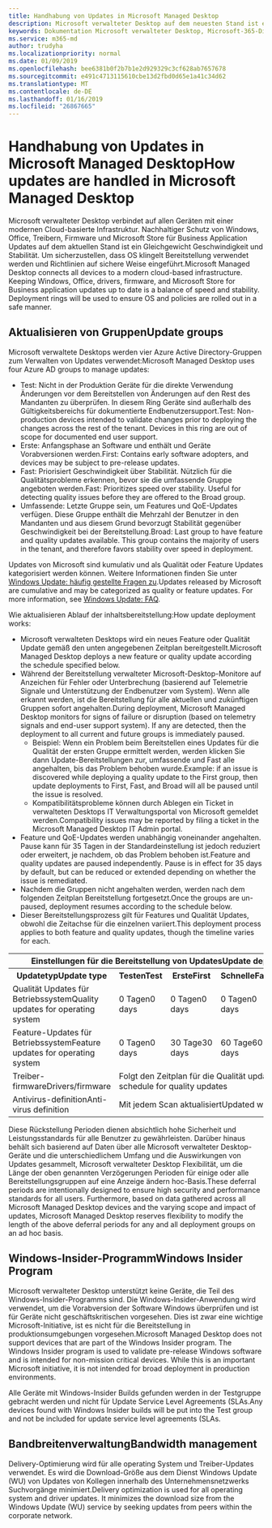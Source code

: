 ```yaml
---
title: Handhabung von Updates in Microsoft Managed Desktop
description: Microsoft verwalteter Desktop auf dem neuesten Stand ist ein Gleichgewicht Geschwindigkeit und Stabilität.
keywords: Dokumentation Microsoft verwalteter Desktop, Microsoft-365-Dienst
ms.service: m365-md
author: trudyha
ms.localizationpriority: normal
ms.date: 01/09/2019
ms.openlocfilehash: bee6381b0f2b7b1e2d929329c3cf628ab7657678
ms.sourcegitcommit: e491c4713115610cbe13d2fbd0d65e1a41c34d62
ms.translationtype: MT
ms.contentlocale: de-DE
ms.lasthandoff: 01/16/2019
ms.locfileid: "26867665"
---
```

# <a name="how-updates-are-handled-in-microsoft-managed-desktop"></a><span data-ttu-id="8112f-104">Handhabung von Updates in Microsoft Managed Desktop</span><span class="sxs-lookup"><span data-stu-id="8112f-104">How updates are handled in Microsoft Managed Desktop</span></span>


<!--This topic is the target for a "Learn more" link in the Admin Portal (aka.ms/update-rings); do not delete.-->

<!--Update management -->

<span data-ttu-id="8112f-p101">Microsoft verwalteter Desktop verbindet auf allen Geräten mit einer modernen Cloud-basierte Infrastruktur. Nachhaltiger Schutz von Windows, Office, Treibern, Firmware und Microsoft Store für Business Application Updates auf dem aktuellen Stand ist ein Gleichgewicht Geschwindigkeit und Stabilität. Um sicherzustellen, dass OS klingelt Bereitstellung verwendet werden und Richtlinien auf sichere Weise eingeführt.</span><span class="sxs-lookup"><span data-stu-id="8112f-p101">Microsoft Managed Desktop connects all devices to a modern cloud-based infrastructure. Keeping Windows, Office, drivers, firmware, and Microsoft Store for Business application updates up to date is a balance of speed and stability. Deployment rings will be used to ensure OS and policies are rolled out in a safe manner.</span></span> 

## <a name="update-groups"></a><span data-ttu-id="8112f-108">Aktualisieren von Gruppen</span><span class="sxs-lookup"><span data-stu-id="8112f-108">Update groups</span></span>

<span data-ttu-id="8112f-109">Microsoft verwaltete Desktops werden vier Azure Active Directory-Gruppen zum Verwalten von Updates verwendet:</span><span class="sxs-lookup"><span data-stu-id="8112f-109">Microsoft Managed Desktop uses four Azure AD groups to manage updates:</span></span>

- <span data-ttu-id="8112f-p102">Test: Nicht in der Produktion Geräte für die direkte Verwendung Änderungen vor dem Bereitstellen von Änderungen auf den Rest des Mandanten zu überprüfen. In diesem Ring Geräte sind außerhalb des Gültigkeitsbereichs für dokumentierte Endbenutzersupport.</span><span class="sxs-lookup"><span data-stu-id="8112f-p102">Test: Non-production devices intended to validate changes prior to deploying the changes across the rest of the tenant. Devices in this ring are out of scope for documented end user support.</span></span> 
- <span data-ttu-id="8112f-112">Erste: Anfangsphase an Software und enthält und Geräte Vorabversionen werden.</span><span class="sxs-lookup"><span data-stu-id="8112f-112">First: Contains early software adopters, and devices may be subject to pre-release updates.</span></span>
- <span data-ttu-id="8112f-p103">Fast: Priorisiert Geschwindigkeit über Stabilität. Nützlich für die Qualitätsprobleme erkennen, bevor sie die umfassende Gruppe angeboten werden.</span><span class="sxs-lookup"><span data-stu-id="8112f-p103">Fast: Prioritizes speed over stability. Useful for detecting quality issues before they are offered to the Broad group.</span></span> 
- <span data-ttu-id="8112f-p104">Umfassende: Letzte Gruppe sein, um Features und QoE-Updates verfügen. Diese Gruppe enthält die Mehrzahl der Benutzer in den Mandanten und aus diesem Grund bevorzugt Stabilität gegenüber Geschwindigkeit bei der Bereitstellung.</span><span class="sxs-lookup"><span data-stu-id="8112f-p104">Broad: Last group to have feature and quality updates available. This group contains the majority of users in the tenant, and therefore favors stability over speed in deployment.</span></span>

<span data-ttu-id="8112f-p105">Updates von Microsoft sind kumulativ und als Qualität oder Feature Updates kategorisiert werden können. Weitere Informationen finden Sie unter [Windows Update: häufig gestellte Fragen zu](https://support.microsoft.com/help/12373/windows-update-faq).</span><span class="sxs-lookup"><span data-stu-id="8112f-p105">Updates released by Microsoft are cumulative and may be categorized as quality or feature updates. For more information, see [Windows Update: FAQ](https://support.microsoft.com/help/12373/windows-update-faq).</span></span> 

<span data-ttu-id="8112f-119">Wie aktualisieren Ablauf der inhaltsbereitstellung:</span><span class="sxs-lookup"><span data-stu-id="8112f-119">How update deployment works:</span></span>
- <span data-ttu-id="8112f-120">Microsoft verwalteten Desktops wird ein neues Feature oder Qualität Update gemäß den unten angegebenen Zeitplan bereitgestellt.</span><span class="sxs-lookup"><span data-stu-id="8112f-120">Microsoft Managed Desktop deploys a new feature or quality update according the schedule specified below.</span></span>
- <span data-ttu-id="8112f-p106">Während der Bereitstellung verwalteter Microsoft-Desktop-Monitore auf Anzeichen für Fehler oder Unterbrechung (basierend auf Telemetrie Signale und Unterstützung der Endbenutzer vom System). Wenn alle erkannt werden, ist die Bereitstellung für alle aktuellen und zukünftigen Gruppen sofort angehalten.</span><span class="sxs-lookup"><span data-stu-id="8112f-p106">During deployment, Microsoft Managed Desktop monitors for signs of failure or disruption (based on telemetry signals and end-user support system). If any are detected, then the deployment to all current and future groups is immediately paused.</span></span>
    - <span data-ttu-id="8112f-123">Beispiel: Wenn ein Problem beim Bereitstellen eines Updates für die Qualität der ersten Gruppe ermittelt werden, werden klicken Sie dann Update-Bereitstellungen zur, umfassende und Fast alle angehalten, bis das Problem behoben wurde.</span><span class="sxs-lookup"><span data-stu-id="8112f-123">Example: if an issue is discovered while deploying a quality update to the First group, then update deployments to First, Fast, and Broad will all be paused until the issue is resolved.</span></span>
    - <span data-ttu-id="8112f-124">Kompatibilitätsprobleme können durch Ablegen ein Ticket in verwalteten Desktops IT Verwaltungsportal von Microsoft gemeldet werden.</span><span class="sxs-lookup"><span data-stu-id="8112f-124">Compatibility issues may be reported by filing a ticket in the Microsoft Managed Desktop IT Admin portal.</span></span>
- <span data-ttu-id="8112f-p107">Feature und QoE-Updates werden unabhängig voneinander angehalten. Pause kann für 35 Tagen in der Standardeinstellung ist jedoch reduziert oder erweitert, je nachdem, ob das Problem behoben ist.</span><span class="sxs-lookup"><span data-stu-id="8112f-p107">Feature and quality updates are paused independently. Pause is in effect for 35 days by default, but can be reduced or extended depending on whether the issue is remediated.</span></span>
- <span data-ttu-id="8112f-127">Nachdem die Gruppen nicht angehalten werden, werden nach dem folgenden Zeitplan Bereitstellung fortgesetzt.</span><span class="sxs-lookup"><span data-stu-id="8112f-127">Once the groups are un-paused, deployment resumes according to the schedule below.</span></span>
- <span data-ttu-id="8112f-128">Dieser Bereitstellungsprozess gilt für Features und Qualität Updates, obwohl die Zeitachse für die einzelnen variiert.</span><span class="sxs-lookup"><span data-stu-id="8112f-128">This deployment process applies to both feature and quality updates, though the timeline varies for each.</span></span>

<table>
<tr><th colspan="5"><span data-ttu-id="8112f-129">Einstellungen für die Bereitstellung von Updates</span><span class="sxs-lookup"><span data-stu-id="8112f-129">Update deployment settings</span></span></th></tr>
<tr><th><span data-ttu-id="8112f-130">Updatetyp</span><span class="sxs-lookup"><span data-stu-id="8112f-130">Update type</span></span></th><th><span data-ttu-id="8112f-131">Testen</span><span class="sxs-lookup"><span data-stu-id="8112f-131">Test</span></span></th><th><span data-ttu-id="8112f-132">Erste</span><span class="sxs-lookup"><span data-stu-id="8112f-132">First</span></span></th><th><span data-ttu-id="8112f-133">Schnelle</span><span class="sxs-lookup"><span data-stu-id="8112f-133">Fast</span></span></th><th><span data-ttu-id="8112f-134">Umfassende</span><span class="sxs-lookup"><span data-stu-id="8112f-134">Broad</span></span></th></tr>
<tr><td><span data-ttu-id="8112f-135">Qualität Updates für Betriebssystem</span><span class="sxs-lookup"><span data-stu-id="8112f-135">Quality updates for operating system</span></span></td><td><span data-ttu-id="8112f-136">0 Tagen</span><span class="sxs-lookup"><span data-stu-id="8112f-136">0 days</span></span></td><td><span data-ttu-id="8112f-137">0 Tagen</span><span class="sxs-lookup"><span data-stu-id="8112f-137">0 days</span></span></td><td><span data-ttu-id="8112f-138">0 Tagen</span><span class="sxs-lookup"><span data-stu-id="8112f-138">0 days</span></span></td><td><span data-ttu-id="8112f-139">3 Tage</span><span class="sxs-lookup"><span data-stu-id="8112f-139">3 days</span></span></td></tr>
<tr><td><span data-ttu-id="8112f-140">Feature-Updates für Betriebssystem</span><span class="sxs-lookup"><span data-stu-id="8112f-140">Feature updates for operating system</span></span></td><td><span data-ttu-id="8112f-141">0 Tagen</span><span class="sxs-lookup"><span data-stu-id="8112f-141">0 days</span></span></td><td><span data-ttu-id="8112f-142">30 Tage</span><span class="sxs-lookup"><span data-stu-id="8112f-142">30 days</span></span></td><td><span data-ttu-id="8112f-143">60 Tage</span><span class="sxs-lookup"><span data-stu-id="8112f-143">60 days</span></span></td><td><span data-ttu-id="8112f-144">90 Tage</span><span class="sxs-lookup"><span data-stu-id="8112f-144">90 days</span></span></td></tr>
<tr><td><span data-ttu-id="8112f-145">Treiber-firmware</span><span class="sxs-lookup"><span data-stu-id="8112f-145">Drivers/firmware</span></span></td><td colspan="4"><span data-ttu-id="8112f-146">Folgt den Zeitplan für die Qualität updates</span><span class="sxs-lookup"><span data-stu-id="8112f-146">Follows the schedule for quality updates</span></span></td></tr>
<tr><td><span data-ttu-id="8112f-147">Antivirus-definition</span><span class="sxs-lookup"><span data-stu-id="8112f-147">Anti-virus definition</span></span></td><td colspan="4"><span data-ttu-id="8112f-148">Mit jedem Scan aktualisiert</span><span class="sxs-lookup"><span data-stu-id="8112f-148">Updated with each scan</span></span></td></tr>
</table>

<span data-ttu-id="8112f-p108">Diese Rückstellung Perioden dienen absichtlich hohe Sicherheit und Leistungsstandards für alle Benutzer zu gewährleisten. Darüber hinaus behält sich basierend auf Daten über alle Microsoft verwalteter Desktop-Geräte und die unterschiedlichem Umfang und die Auswirkungen von Updates gesammelt, Microsoft verwalteter Desktop Flexibilität, um die Länge der oben genannten Verzögerungen Perioden für einige oder alle Bereitstellungsgruppen auf eine Anzeige ändern hoc-Basis.</span><span class="sxs-lookup"><span data-stu-id="8112f-p108">These deferral periods are intentionally designed to ensure high security and performance standards for all users. Furthermore, based on data gathered across all Microsoft Managed Desktop devices and the varying scope and impact of updates, Microsoft Managed Desktop reserves flexibility to modify the length of the above deferral periods for any and all deployment groups on an ad hoc basis.</span></span>

## <a name="windows-insider-program"></a><span data-ttu-id="8112f-151">Windows-Insider-Programm</span><span class="sxs-lookup"><span data-stu-id="8112f-151">Windows Insider Program</span></span>

<span data-ttu-id="8112f-p109">Microsoft verwalteter Desktop unterstützt keine Geräte, die Teil des Windows-Insider-Programms sind. Die Windows-Insider-Anwendung wird verwendet, um die Vorabversion der Software Windows überprüfen und ist für Geräte nicht geschäftskritischen vorgesehen. Dies ist zwar eine wichtige Microsoft-Initiative, ist es nicht für die Bereitstellung in produktionsumgebungen vorgesehen.</span><span class="sxs-lookup"><span data-stu-id="8112f-p109">Microsoft Managed Desktop does not support devices that are part of the Windows Insider program. The Windows Insider program is used to validate pre-release Windows software and is intended for non-mission critical devices. While this is an important Microsoft initiative, it is not intended for broad deployment in production environments.</span></span> 

<span data-ttu-id="8112f-155">Alle Geräte mit Windows-Insider Builds gefunden werden in der Testgruppe gebracht werden und nicht für Update Service Level Agreements (SLAs.</span><span class="sxs-lookup"><span data-stu-id="8112f-155">Any devices found with Windows Insider builds will be put into the Test group and not be included for update service level agreements (SLAs.</span></span>

## <a name="bandwidth-management"></a><span data-ttu-id="8112f-156">Bandbreitenverwaltung</span><span class="sxs-lookup"><span data-stu-id="8112f-156">Bandwidth management</span></span>

<span data-ttu-id="8112f-p110">Delivery-Optimierung wird für alle operating System und Treiber-Updates verwendet. Es wird die Download-Größe aus dem Dienst Windows Update (WU) von Updates von Kollegen innerhalb des Unternehmensnetzwerks Suchvorgänge minimiert.</span><span class="sxs-lookup"><span data-stu-id="8112f-p110">Delivery optimization is used for all operating system and driver updates. It minimizes the download size from the Windows Update (WU) service by seeking updates from peers within the corporate network.</span></span>


